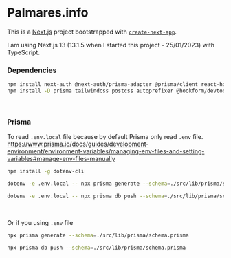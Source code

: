 # Palmares.info

This is a [Next.js](https://nextjs.org/) project bootstrapped with [`create-next-app`](https://github.com/vercel/next.js/tree/canary/packages/create-next-app).

I am using Next.js 13 (13.1.5 when I started this project - 25/01/2023) with TypeScript.

### Dependencies
```sh
npm install next-auth @next-auth/prisma-adapter @prisma/client react-hook-form @hookform/resolvers yup validator bcrypt class-variance-authority clsx tailwindcss-animate tailwind-merge @radix-ui/react-menubar lucide-react @mui/icons-material @mui/material @emotion/styled @emotion/react && \
npm install -D prisma tailwindcss postcss autoprefixer @hookform/devtools
```

<br />

### Prisma
To read `.env.local` file because by default Prisma only read `.env` file.<br />
https://www.prisma.io/docs/guides/development-environment/environment-variables/managing-env-files-and-setting-variables#manage-env-files-manually
```sh
npm install -g dotenv-cli
```
```sh
dotenv -e .env.local -- npx prisma generate --schema=./src/lib/prisma/schema.prisma
```
```sh
dotenv -e .env.local -- npx prisma db push --schema=./src/lib/prisma/schema.prisma
```

<br />

Or if you using `.env` file
```sh
npx prisma generate --schema=./src/lib/prisma/schema.prisma
```

```sh
npx prisma db push --schema=./src/lib/prisma/schema.prisma
```
